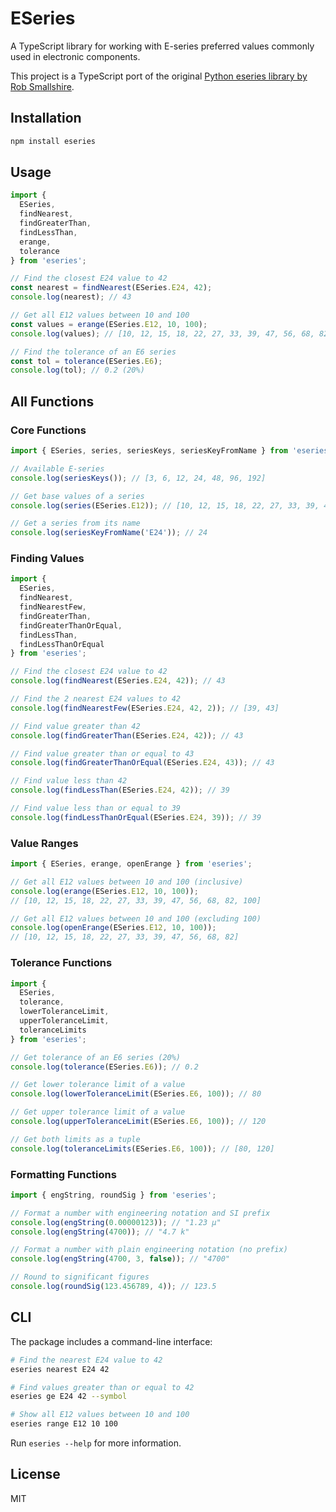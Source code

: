 # ESeries

A TypeScript library for working with E-series preferred values commonly used in electronic components.

This project is a TypeScript port of the original [Python eseries library by Rob Smallshire](https://github.com/rob-smallshire/eseries/).

## Installation

```bash
npm install eseries
```

## Usage

```typescript
import { 
  ESeries, 
  findNearest, 
  findGreaterThan, 
  findLessThan, 
  erange, 
  tolerance 
} from 'eseries';

// Find the closest E24 value to 42
const nearest = findNearest(ESeries.E24, 42);
console.log(nearest); // 43

// Get all E12 values between 10 and 100
const values = erange(ESeries.E12, 10, 100);
console.log(values); // [10, 12, 15, 18, 22, 27, 33, 39, 47, 56, 68, 82]

// Find the tolerance of an E6 series
const tol = tolerance(ESeries.E6);
console.log(tol); // 0.2 (20%)
```

## All Functions

### Core Functions

```typescript
import { ESeries, series, seriesKeys, seriesKeyFromName } from 'eseries';

// Available E-series
console.log(seriesKeys()); // [3, 6, 12, 24, 48, 96, 192]

// Get base values of a series
console.log(series(ESeries.E12)); // [10, 12, 15, 18, 22, 27, 33, 39, 47, 56, 68, 82]

// Get a series from its name
console.log(seriesKeyFromName('E24')); // 24
```

### Finding Values

```typescript
import { 
  ESeries, 
  findNearest, 
  findNearestFew, 
  findGreaterThan, 
  findGreaterThanOrEqual,
  findLessThan,
  findLessThanOrEqual
} from 'eseries';

// Find the closest E24 value to 42
console.log(findNearest(ESeries.E24, 42)); // 43

// Find the 2 nearest E24 values to 42
console.log(findNearestFew(ESeries.E24, 42, 2)); // [39, 43]

// Find value greater than 42
console.log(findGreaterThan(ESeries.E24, 42)); // 43

// Find value greater than or equal to 43
console.log(findGreaterThanOrEqual(ESeries.E24, 43)); // 43

// Find value less than 42
console.log(findLessThan(ESeries.E24, 42)); // 39

// Find value less than or equal to 39
console.log(findLessThanOrEqual(ESeries.E24, 39)); // 39
```

### Value Ranges

```typescript
import { ESeries, erange, openErange } from 'eseries';

// Get all E12 values between 10 and 100 (inclusive)
console.log(erange(ESeries.E12, 10, 100));
// [10, 12, 15, 18, 22, 27, 33, 39, 47, 56, 68, 82, 100]

// Get all E12 values between 10 and 100 (excluding 100)
console.log(openErange(ESeries.E12, 10, 100));
// [10, 12, 15, 18, 22, 27, 33, 39, 47, 56, 68, 82]
```

### Tolerance Functions

```typescript
import { 
  ESeries, 
  tolerance, 
  lowerToleranceLimit, 
  upperToleranceLimit, 
  toleranceLimits 
} from 'eseries';

// Get tolerance of an E6 series (20%)
console.log(tolerance(ESeries.E6)); // 0.2

// Get lower tolerance limit of a value
console.log(lowerToleranceLimit(ESeries.E6, 100)); // 80

// Get upper tolerance limit of a value
console.log(upperToleranceLimit(ESeries.E6, 100)); // 120

// Get both limits as a tuple
console.log(toleranceLimits(ESeries.E6, 100)); // [80, 120]
```

### Formatting Functions

```typescript
import { engString, roundSig } from 'eseries';

// Format a number with engineering notation and SI prefix
console.log(engString(0.00000123)); // "1.23 µ"
console.log(engString(4700)); // "4.7 k"

// Format a number with plain engineering notation (no prefix)
console.log(engString(4700, 3, false)); // "4700"

// Round to significant figures
console.log(roundSig(123.456789, 4)); // 123.5
```

## CLI

The package includes a command-line interface:

```bash
# Find the nearest E24 value to 42
eseries nearest E24 42

# Find values greater than or equal to 42
eseries ge E24 42 --symbol

# Show all E12 values between 10 and 100
eseries range E12 10 100
```

Run `eseries --help` for more information.

## License

MIT